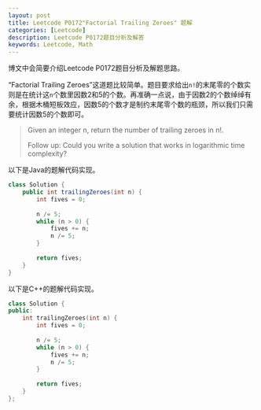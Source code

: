 ```yaml
---
layout: post
title: Leetcode P0172"Factorial Trailing Zeroes" 题解
categories: [Leetcode]
description: Leetcode P0172题目分析及解答
keywords: Leetcode, Math
---
```


博文中会简要介绍Leetcode P0172题目分析及解题思路。

“Factorial Trailing Zeroes”这道题比较简单。题目要求给出`n!`的末尾零的个数实则是在统计这`n`个数里因数2和5的个数。再准确一点说，由于因数2的个数绰绰有余，根据木桶短板效应，因数5的个数才是制约末尾零个数的瓶颈，所以我们只需要统计因数5的个数即可。

> Given an integer n, return the number of trailing zeroes in n!.
> 
> Follow up: Could you write a solution that works in logarithmic time complexity?

以下是Java的题解代码实现。
```java
class Solution {
    public int trailingZeroes(int n) {
        int fives = 0;
        
        n /= 5;
        while (n > 0) {
            fives += n;
            n /= 5;
        }
        
        return fives;
    }
}
```

以下是C++的题解代码实现。
```cpp
class Solution {
public:
    int trailingZeroes(int n) {
        int fives = 0;
        
        n /= 5;
        while (n > 0) {
            fives += n;
            n /= 5;
        }
        
        return fives;
    }
};
```